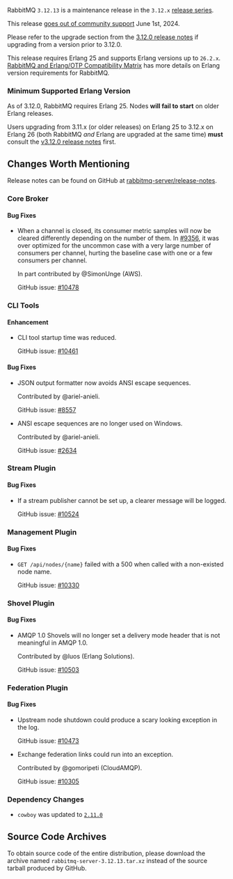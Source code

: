 RabbitMQ `3.12.13` is a maintenance release in the `3.12.x` [release series](https://www.rabbitmq.com/versions.html).

This release [goes out of community support](https://www.rabbitmq.com/release-information) June 1st, 2024.

Please refer to the upgrade section from the [3.12.0 release notes](https://github.com/rabbitmq/rabbitmq-server/releases/tag/v3.12.0)
if upgrading from a version prior to 3.12.0.

This release requires Erlang 25 and supports Erlang versions up to `26.2.x`.
[RabbitMQ and Erlang/OTP Compatibility Matrix](https://www.rabbitmq.com/which-erlang.html) has more details on
Erlang version requirements for RabbitMQ.


### Minimum Supported Erlang Version

As of 3.12.0, RabbitMQ requires Erlang 25. Nodes **will fail to start** on older Erlang releases.

Users upgrading from 3.11.x (or older releases) on Erlang 25 to 3.12.x on Erlang 26
(both RabbitMQ *and* Erlang are upgraded at the same time) **must** consult
the [v3.12.0 release notes](https://github.com/rabbitmq/rabbitmq-server/releases/tag/v3.12.0) first.


## Changes Worth Mentioning

Release notes can be found on GitHub at [rabbitmq-server/release-notes](https://github.com/rabbitmq/rabbitmq-server/tree/v3.12.x/release-notes).


### Core Broker

#### Bug Fixes

 * When a channel is closed, its consumer metric samples will now be cleared differently
   depending on the number of them. In [#9356](https://github.com/rabbitmq/rabbitmq-server/pull/9356), it was over optimized for the uncommon case with
   a very large number of consumers per channel, hurting the baseline case with one or a few consumers
   per channel.

   In part contributed by @SimonUnge (AWS).

   GitHub issue: [#10478](https://github.com/rabbitmq/rabbitmq-server/pull/10478)


### CLI Tools

#### Enhancement

 * CLI tool startup time was reduced.

   GitHub issue: [#10461](https://github.com/rabbitmq/rabbitmq-server/pull/10461)

#### Bug Fixes

 * JSON output formatter now avoids ANSI escape sequences.

   Contributed by @ariel-anieli.

   GitHub issue: [#8557](https://github.com/rabbitmq/rabbitmq-server/issues/8557)

 * ANSI escape sequences are no longer used on Windows.

   Contributed by @ariel-anieli.

   GitHub issue: [#2634](https://github.com/rabbitmq/rabbitmq-server/issues/2634)


### Stream Plugin

#### Bug Fixes

 * If a stream publisher cannot be set up, a clearer message will be logged.

   GitHub issue: [#10524](https://github.com/rabbitmq/rabbitmq-server/pull/10524)


### Management Plugin

#### Bug Fixes

 * `GET /api/nodes/{name}` failed with a 500 when called with a non-existed node name.

   GitHub issue: [#10330](https://github.com/rabbitmq/rabbitmq-server/issues/10330)


### Shovel Plugin

#### Bug Fixes

 * AMQP 1.0 Shovels will no longer set a delivery mode header that is not meaningful in AMQP 1.0.

   Contributed by @luos (Erlang Solutions).

   GitHub issue: [#10503](https://github.com/rabbitmq/rabbitmq-server/pull/10503)


### Federation Plugin

#### Bug Fixes

 * Upstream node shutdown could produce a scary looking exception in the log.

   GitHub issue: [#10473](https://github.com/rabbitmq/rabbitmq-server/pull/10473)

 * Exchange federation links could run into an exception.

   Contributed by @gomoripeti (CloudAMQP).

   GitHub issue: [#10305](https://github.com/rabbitmq/rabbitmq-server/pull/10305)


### Dependency Changes

 * `cowboy` was updated to [`2.11.0`](https://ninenines.eu/docs/en/cowboy/2.11/guide/migrating_from_2.10/)

## Source Code Archives

To obtain source code of the entire distribution, please download the archive named `rabbitmq-server-3.12.13.tar.xz`
instead of the source tarball produced by GitHub.
